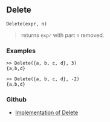 ## Delete

```
Delete(expr, n)
```

> returns `expr` with part `n` removed. 


### Examples

```
>> Delete({a, b, c, d}, 3)
{a,b,d}

>> Delete({a, b, c, d}, -2)
{a,b,d}
```
 

### Github

* [Implementation of Delete](https://github.com/axkr/symja_android_library/blob/master/symja_android_library/matheclipse-core/src/main/java/org/matheclipse/core/builtin/ListFunctions.java#L1818) 

